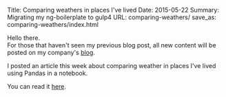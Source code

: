 Title: Comparing weathers in places I've lived
Date: 2015-05-22
Summary: Migrating my ng-boilerplate to gulp4
URL: comparing-weathers/
save_as: comparing-weathers/index.html

Hello there.  
For those that haven't seen my previous blog post, all new content will be posted on my company's [blog](https://blog.wearewizards.io/).  

I posted an article this week about comparing weather in places I've lived using Pandas in a notebook.  
  
You can read it [here](https://blog.wearewizards.io/comparing-the-weather-of-places-ive-lived-in).

